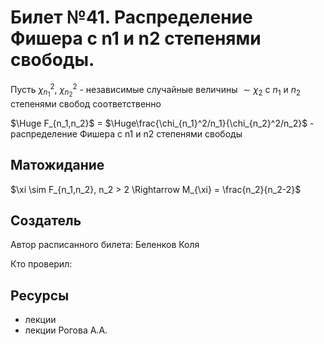 # Билет №41. Распределение Фишера с n1 и n2 степенями свободы.
Пусть $\chi_{n_1}^2$, $\chi_{n_2}^2$ - независимые случайные величины $\sim \chi_2$ c $n_1$ и $n_2$ степенями свобод соответственно

$\Huge F_{n_1,n_2}$ = $\Huge\frac{\chi_{n_1}^2/n_1}{\chi_{n_2}^2/n_2}$ - распределение Фишера с n1 и n2 степенями свободы
## Матожидание
$\xi \sim F_{n_1,n_2}, n_2 > 2 \Rightarrow M_{\xi} = \frac{n_2}{n_2-2}$ 
## Создатель

Автор расписанного билета: Беленков Коля

Кто проверил:


## Ресурсы
- лекции
- лекции Рогова А.А.
